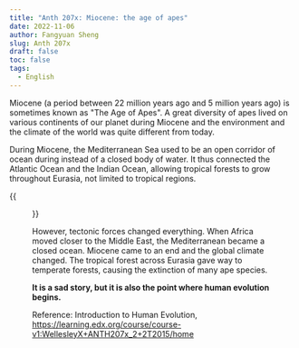 ```yaml
---
title: "Anth 207x: Miocene: the age of apes"
date: 2022-11-06
author: Fangyuan Sheng
slug: Anth 207x
draft: false
toc: false
tags:
  - English
---
```



Miocene (a period between 22 million years ago and 5 million years ago) is sometimes known as "The Age of Apes". A great diversity of apes lived on various continents of our planet during Miocene and the environment and the climate of the world was quite different from today. 

During Miocene, the Mediterranean Sea used to be an open corridor of ocean during instead of a closed body of water. It thus connected the Atlantic Ocean and the Indian Ocean, allowing tropical forests to grow throughout Eurasia, not limited to tropical regions.


{{<figure src="https://hellenshengfy.github.io/miocene.jpg" title="The Mediterranean Sea used to be an open corridor">}}



However, tectonic forces changed everything. When Africa moved closer to the Middle East, the Mediterranean became a closed ocean. Miocene came to an end and the global climate changed. The tropical forest across Eurasia gave way to temperate forests, causing the extinction of many ape species. 

**It is a sad story, but it is also the point where human evolution begins.**


  
Reference: Introduction to Human Evolution, https://learning.edx.org/course/course-v1:WellesleyX+ANTH207x_2+2T2015/home
